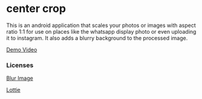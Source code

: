 # center crop

This is an android application that scales your photos or images with aspect ratio 1:1 for use on places like the whatsapp display photo or even uploading it to instagram. It also adds a blurry background to the processed image.

[Demo Video](https://user-images.githubusercontent.com/20203694/113494105-f20f5200-94d4-11eb-97f9-53e91dafc398.mp4)


### Licenses
[Blur Image](https://github.com/sparrow007/BlurImage)

[Lottie](https://github.com/airbnb/lottie-android)
